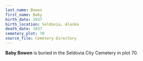 ```yaml
---
last_name: Bowen
first_name: Baby
birth_date: 1937
birth_location: Seldovia, Alaska
death_date: 1937
cemetery_plot: 70
source_file: Cemetery Directory
---
```

**Baby Bowen** is buried in the Seldovia City Cemetery in plot 70. 

